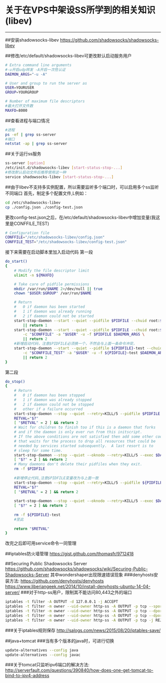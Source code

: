 # 关于在VPS中架设SS所学到的相关知识(libev)
---------

##安装shadowsocks-libev
https://github.com/shadowsocks/shadowsocks-libev

##修改/etc/default/shadowsocks-libev可更改默认启动服务用户
```bash
# Extra command line arguments
#-u开启udp转发 -A开启一次性认证
DAEMON_ARGS="-u -A"

# User and group to run the server as
USER=YOURUSER
GROUP=YOURGROUP

# Number of maximum file descriptors
#最大打开文件数
MAXFD=8000
```

##查看进程与端口情况
```bash
#进程
ps -ef | grep ss-server
#端口
netstat -ap | grep ss-server
```

##关于运行ss服务
```bash
ss-server [option]
/etc/init.d/shadowsocks-libev [start-status-stop-...]
#修改默认启动文件后推荐使用这一种
service shadowsocks-libev [start-status-stop-...]
```

##由于libev不支持多实例配置，所以需要监听多个端口时，可以启用多个ss监听不同端口
首先，制定多个配置文件,L例如：
```bash
cd /etc/shadowsocks-libev
cp ./config.json ./config-test.json
```
更改config-test.json之后，在/etc/default/shadowsocks-libev中增加变量(我这里是CONFFILE_TEST)
```bash
# Configuration file
CONFFILE="/etc/shadowsocks-libev/config.json"
CONFFILE_TEST="/etc/shadowsocks-libev/config-test.json"
```
接下来需要在启动脚本里加入启动代码
第一段
```bash
do_start()
{
    # Modify the file descriptor limit
    ulimit -n ${MAXFD}

    # Take care of pidfile permissions
    mkdir /var/run/$NAME 2>/dev/null || true
    chown "$USER:$GROUP" /var/run/$NAME

    # Return
    #   0 if daemon has been started
    #   1 if daemon was already running
    #   2 if daemon could not be started
    start-stop-daemon --start --quiet --pidfile $PIDFILE --chuid root:$GROUP --exec $DAEMON --test > /dev/null \
        || return 1
    start-stop-daemon --start --quiet --pidfile $PIDFILE --chuid root:$GROUP --exec $DAEMON -- \
        -c "$CONFFILE" -a "$USER" -u -f $PIDFILE $DAEMON_ARGS \
        || return 2
    #新增启动代码，注意$PIDFILE必须换一个，不然会与上面一条命令冲突，
    start-stop-daemon --start --quiet --pidfile ${PIDFILE}-test --chuid root:$GROUP --exec $DAEMON -- \
        -c "$CONFFILE_TEST" -a "$USER" -u -f ${PIDFILE}-test $DAEMON_ARGS \
        || return 2
}
```
第二段
```bash
do_stop()
{
    # Return
    #   0 if daemon has been stopped
    #   1 if daemon was already stopped
    #   2 if daemon could not be stopped
    #   other if a failure occurred
    start-stop-daemon --stop --quiet --retry=KILL/5 --pidfile $PIDFILE --exec $DAEMON
    RETVAL="$?"
    [ "$RETVAL" = 2 ] && return 2
    # Wait for children to finish too if this is a daemon that forks
    # and if the daemon is only ever run from this initscript.
    # If the above conditions are not satisfied then add some other code
    # that waits for the process to drop all resources that could be
    # needed by services started subsequently.  A last resort is to
    # sleep for some time.
    start-stop-daemon --stop --quiet --oknodo --retry=KILL/5 --exec $DAEMON
    [ "$?" = 2 ] && return 2
    # Many daemons don't delete their pidfiles when they exit.
    rm -f $PIDFILE
    
    #新增停止代码,注意$PIDFILE变量改为与上面一致
    start-stop-daemon --stop --quiet --retry=KILL/5 --pidfile ${PIDFILE}-test --exec $DAEMON
    RETVAL="$?"
    [ "$RETVAL" = 2 ] && return 2
    
    start-stop-daemon --stop --quiet --oknodo --retry=KILL/5 --exec $DAEMON
    [ "$?" = 2 ] && return 2
    
    rm -f ${PIDFILE}-test
    #至此
    
    return "$RETVAL"
}
```
改完之后即可用service命令一同管理

##iptables防火墙管理
https://gist.github.com/thomasfr/9712418

##Securing Public Shadowsocks Server
https://github.com/shadowsocks/shadowsocks/wiki/Securing-Public-Shadowsocks-Server
其中wondershaper出现限速错误现象
###denyhosts安装方法:
https://github.com/denyhosts/denyhosts
https://www.liberiangeek.net/2014/10/install-denyhosts-ubuntu-14-04-server/
###对于http-ss用户，限制其不能访问80,443之外的端口
```bash
iptables -t filter -A OUTPUT -d 127.0.0.1 -j ACCEPT
iptables -t filter -m owner --uid-owner http-ss -A OUTPUT -p tcp --sport ssport -j ACCEPT
iptables -t filter -m owner --uid-owner http-ss -A OUTPUT -p tcp --dport 80 -j ACCEPT
iptables -t filter -m owner --uid-owner http-ss -A OUTPUT -p tcp --dport 443 -j ACCEPT
iptables -t filter -m owner --uid-owner http-ss -A OUTPUT -p tcp -j REJECT --reject-with tcp-reset
```
###关于iptables规则保存
http://salogs.com/news/2015/08/20/iptables-save/

##java+tomcat
###当有多个版本的java时，可进行切换
```bash
update-alternatives --config java
update-alternatives --config javac
```
###关于tomcat只监听ipv6端口的解决方法:
http://serverfault.com/questions/390840/how-does-one-get-tomcat-to-bind-to-ipv4-address
